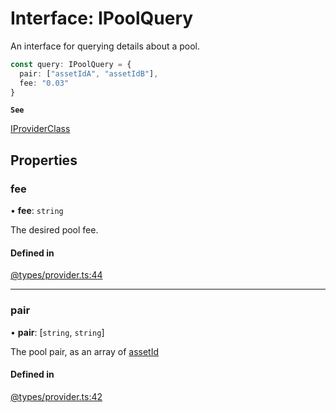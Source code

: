 # Interface: IPoolQuery

An interface for querying details about a pool.

```ts
const query: IPoolQuery = {
  pair: ["assetIdA", "assetIdB"],
  fee: "0.03"
}
```

**`See`**

[IProviderClass](IProviderClass.md)

## Properties

### fee

• **fee**: `string`

The desired pool fee.

#### Defined in

[@types/provider.ts:44](https://github.com/SundaeSwap-finance/sundae-sdk/blob/d486512/packages/core/src/@types/provider.ts#L44)

___

### pair

• **pair**: [`string`, `string`]

The pool pair, as an array of [assetId](IPoolDataAsset.md#assetid)

#### Defined in

[@types/provider.ts:42](https://github.com/SundaeSwap-finance/sundae-sdk/blob/d486512/packages/core/src/@types/provider.ts#L42)
